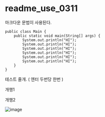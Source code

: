 # readme_use_0311

마크다운 문법이 사용된다.

```
public class Main {
    public static void main(String[] args) {
        System.out.println("HI");
        System.out.println("HI");
        System.out.println("HI");
        System.out.println("HI");
        System.out.println("HI");
        System.out.println("HI");
    }
}

```

테스트 줄개. ( 엔터 두번당 한번 )


개행1


개행2



![image](https://cdn.pixabay.com/photo/2023/09/25/19/58/piran-8275931_640.jpg)



